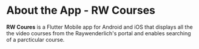 # About the App - RW Courses

**RW Coures** is a Flutter Mobile app for Android and iOS that displays all the the video courses from the Raywenderlich's portal and enables searching of a parcticular course.
